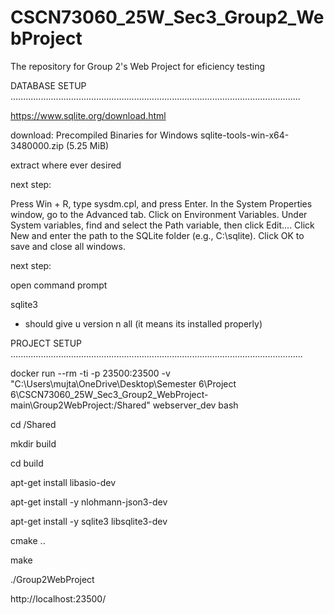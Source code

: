 # CSCN73060_25W_Sec3_Group2_WebProject
The repository for Group 2's Web Project for eficiency testing


DATABASE SETUP
...................................................................................................................

https://www.sqlite.org/download.html

download: 
Precompiled Binaries for Windows
sqlite-tools-win-x64-3480000.zip
(5.25 MiB)

extract where ever desired

next step:

Press Win + R, type sysdm.cpl, and press Enter.
In the System Properties window, go to the Advanced tab.
Click on Environment Variables.
Under System variables, find and select the Path variable, then click Edit....
Click New and enter the path to the SQLite folder (e.g., C:\sqlite).
Click OK to save and close all windows.

next step:

open command prompt

sqlite3

- should give u version n all (it means its installed properly)




PROJECT SETUP
....................................................................................................................

docker run --rm -ti -p 23500:23500 -v "C:\Users\mujta\OneDrive\Desktop\Semester 6\Project 6\CSCN73060_25W_Sec3_Group2_WebProject-main\Group2WebProject:/Shared" webserver_dev bash

cd /Shared

mkdir build

cd build

apt-get install libasio-dev

apt-get install -y nlohmann-json3-dev

apt-get install -y sqlite3 libsqlite3-dev

cmake ..

make

./Group2WebProject

http://localhost:23500/


